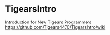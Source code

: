 # TigearsIntro
Introduction for New Tigears Programmers <br/>
https://github.com/Tigears4470/TigearsIntro/wiki
